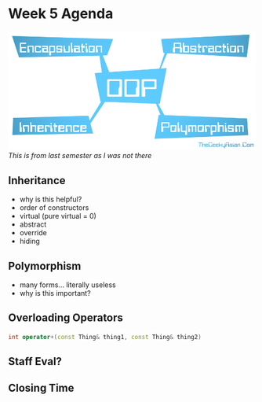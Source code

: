 # Week 5 Agenda
![Image](../.other/pictures/4-Pillars-of-OOP.png)
*This is from last semester as I was not there*

## Inheritance
- why is this helpful?
- order of constructors
- virtual (pure virtual = 0)
- abstract
- override
- hiding

## Polymorphism
- many forms... literally useless
- why is this important?


## Overloading Operators
~~~cpp
int operator+(const Thing& thing1, const Thing& thing2)
~~~


## Staff Eval?

## Closing Time
